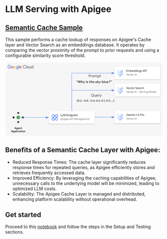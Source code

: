 # **LLM Serving with Apigee**

## [Semantic Cache Sample](llm_semantic_cache_v1.ipynb)

This sample performs a cache lookup of responses on Apigee's Cache layer and Vector Search as an embeddings database. It operates by comparing the vector proximity of the prompt to prior requests and using a configurable similarity score threshold.

[![architecture](./images/arch-1.png)](llm_semantic_cache_v1.ipynb)

## Benefits of a Semantic Cache Layer with Apigee:

* Reduced Response Times: The cache layer significantly reduces response times for repeated queries, as Apigee efficiently stores and retrieves frequently accessed data.
* Improved Efficiency: By leveraging the caching capabilities of Apigee, unnecessary calls to the underlying model will be minimized, leading to optimized LLM costs.
* Scalability: The Apigee Cache Layer is managed and distributed, enhancing platform scalability without operational overhead.

## Get started

Proceed to this [notebook](llm_semantic_cache_v1.ipynb) and follow the steps in the Setup and Testing sections.